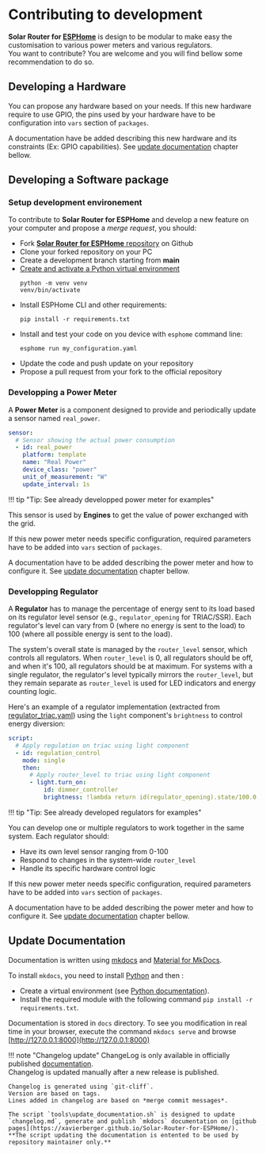 # Contributing to development

**Solar Router for [ESPHome](http://esphome.io)** is design to be modular to make easy the customisation to various power meters and various regulators.  
You want to contribute? You are welcome and you will find bellow some recommendation to do so.

## Developing a **Hardware**

You can propose any hardware based on your needs. If this new hardware require to use GPIO, the pins used by your hardware have to be configuration into `vars` section of `packages`.

A documentation have be added describing this new hardware and its constraints (Ex: GPIO capabilities). See [update documentation](#update-documentation) chapter bellow.

## Developing a **Software package**

### Setup development environement

To contribute to **Solar Router for ESPHome** and develop a new feature on your computer and propose a *merge request*, you should:

- Fork [**Solar Router for ESPHome** repository](https://github.com/XavierBerger/Solar-Router-for-ESPHome) on Github
- Clone your forked repository on your PC
- Create a development branch starting from **main**
- [Create and activate a Python virtual environment](https://docs.python.org/3/library/venv.html) 
    ```shell
    python -m venv venv
    venv/bin/activate
    ```
- Install ESPHome CLI and other requirements:
    ```shell
    pip install -r requirements.txt
    ``` 
- Install and test your code on you device with `esphome` command line: 
    ```shell
    esphome run my_configuration.yaml
    ```
- Update the code and push update on your repository
- Propose a pull request from your fork to the official repository

### Developping a **Power Meter**

A **Power Meter** is a component designed to provide and periodically update a sensor named `real_power`.

```yaml linenums="1"
sensor:
  # Sensor showing the actual power consumption
  - id: real_power
    platform: template
    name: "Real Power"
    device_class: "power"
    unit_of_measurement: "W"
    update_interval: 1s
```

!!! tip "Tip: See already developped power meter for examples"

This sensor is used by **Engines** to get the value of power exchanged with the grid.

If this new power meter needs specific configuration, required parameters have to be added into `vars` section of `packages`.

A documentation have to be added describing the power meter and how to configure it. See [update documentation](#update-documentation) chapter bellow.

### Developping **Regulator**

A **Regulator** has to manage the percentage of energy sent to its load based on its regulator level sensor (e.g., `regulator_opening` for TRIAC/SSR). Each regulator's level can vary from 0 (where no energy is sent to the load) to 100 (where all possible energy is sent to the load).

The system's overall state is managed by the `router_level` sensor, which controls all regulators. When `router_level` is 0, all regulators should be off, and when it's 100, all regulators should be at maximum. For systems with a single regulator, the regulator's level typically mirrors the `router_level`, but they remain separate as `router_level` is used for LED indicators and energy counting logic.

Here's an example of a regulator implementation (extracted from [regulator_triac.yaml](https://github.com/XavierBerger/Solar-Router-for-ESPHome/blob/main/solar_router/regulator_triac.yaml)) using the `light` component's `brightness` to control energy diversion:

```yaml linenums="1"
script:
  # Apply regulation on triac using light component
  - id: regulation_control
    mode: single
    then:
      # Apply router_level to triac using light component
      - light.turn_on:
          id: dimmer_controller
          brightness: !lambda return id(regulator_opening).state/100.0;
```

!!! tip "Tip: See already developed regulators for examples"

You can develop one or multiple regulators to work together in the same system. Each regulator should:
- Have its own level sensor ranging from 0-100
- Respond to changes in the system-wide `router_level`
- Handle its specific hardware control logic

If this new power meter needs specific configuration, required parameters have to be added into `vars` section of `packages`.

A documentation have to be added describing the power meter and how to configure it. See [update documentation](#update-documentation) chapter bellow.

## Update **Documentation**

Documentation is written using [mkdocs](https://www.mkdocs.org/) and [Material for MkDocs](https://squidfunk.github.io/mkdocs-material/).

To install `mkdocs`, you need to install [Python](https://python.org) and then :

- Create a virtual environment (see [Python documentation](https://docs.python.org/3/library/venv.html)).
- Install the required module with the following command `pip install -r requirements.txt`.

Documentation is stored in `docs` directory. To see you modification in real time in your browser, execute the command `mkdocs serve` and browse [http://127.0.0.1:8000](http://127.0.0.1:8000)

!!! note "Changelog update"
    ChangeLog is only available in officially published [documentation](https://xavierberger.github.io/Solar-Router-for-ESPHome/changelog/).  
    Changelog is updated manually after a new release is published.

    Changelog is generated using `git-cliff`.  
    Version are based on tags.  
    Lines added in changelog are based on *merge commit messages*.

    The script `tools\update_documentation.sh` is designed to update `changelog.md`, generate and publish `mkdocs` documentation on [github pages](https://xavierberger.github.io/Solar-Router-for-ESPHome/).  
    **The script updating the documentation is entented to be used by repository maintainer only.**
